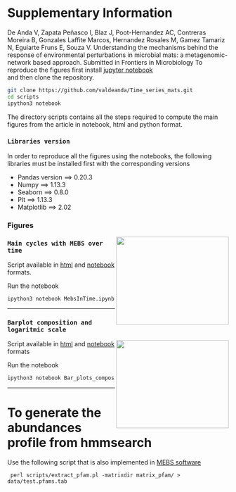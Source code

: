   # Supplementary Information


De Anda V, Zapata Peñasco I, Blaz J, Poot-Hernandez AC, Contreras Moreira B, Gonzales Laffite Marcos, Hernandez Rosales M, Gamez Tamariz N, Eguiarte Fruns E, Souza V. Understanding the mechanisms behind the response of environmental perturbations in microbial mats: a metagenomic-network based approach. Submitted in Frontiers in Microbiology 
To reproduce the figures first install [jupyter notebook](http://jupyter.org/install.html)  
and then clone the repository.  

```bash
git clone https://github.com/valdeanda/Time_series_mats.git
cd scripts 
ipython3 notebook 
```
The directory scripts contains all the steps required to compute  the main figures from the article in notebook, html and python format.

### `Libraries version`
In order to reproduce all the figures using the notebooks, the following libraries must be installed first with the corresponding versions 

+ Pandas version ==> 0.20.3 
+ Numpy ==> 1.13.3
+ Seaborn ==> 0.8.0
+ Plt ==> 1.13.3
+ Matplotlib ==> 2.02


###  Figures

<img src="https://valdeanda.github.io/Time_series_mats/figures/MEBS_mats.png" width="256" height="200" align="right">

### `Main cycles with MEBS over time`

Script available in [html](https://valdeanda.github.io/Time_series_mats/scripts/MebsInTime.html) and  [notebook](https://github.com/valdeanda/Time_series_mats/scripts/MebsInTime.ipynb)  formats. 

Run the notebook 

```bash
ipython3 notebook MebsInTime.ipynb
```

---


### `Barplot composition and logaritmic scale`

<img src="https://valdeanda.github.io/Time_series_mats/figures/Barplot.png" width="256" height="200" align="right">

Script available in [html](https://valdeanda.github.io/Time_series_mats/scripts/Bar_plots_composition.html) and [notebook](https://github.com/valdeanda/Time_series_mats/blob/master/scripts/Bar_plots_composition.ipynb) formats 

Run the notebook 

```bash
ipython3 notebook Bar_plots_composition.ipynb
```
---






# To generate the abundances profile from hmmsearch 
Use the following script that is also implemented in [MEBS software](https://github.com/eead-csic-compbio/metagenome_Pfam_score/tree/master/scripts)

```
 perl scripts/extract_pfam.pl -matrixdir matrix_pfam/ > data/test.pfams.tab 

```
